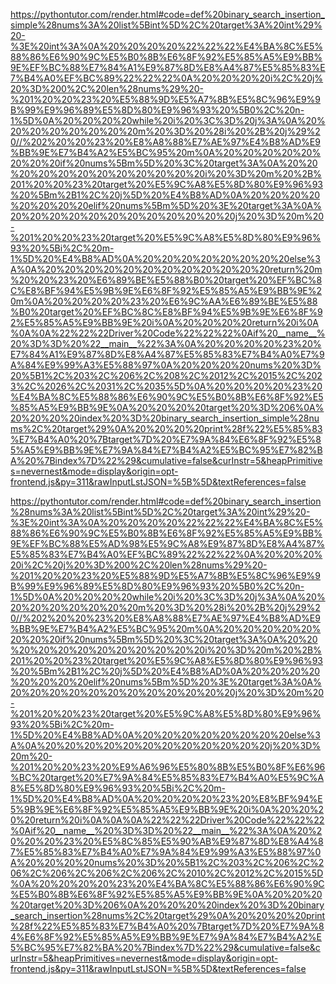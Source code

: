 <!--
    File: binary_search_insertion.md
    Created Time: 2024-01-05
    Author: krahets (krahets@163.com)
--->

<!-- [file]{binary_search_insertion}-[class]{}-[func]{binary_search_insertion_simple} -->
https://pythontutor.com/render.html#code=def%20binary_search_insertion_simple%28nums%3A%20list%5Bint%5D%2C%20target%3A%20int%29%20-%3E%20int%3A%0A%20%20%20%20%22%22%22%E4%BA%8C%E5%88%86%E6%90%9C%E5%B0%8B%E6%8F%92%E5%85%A5%E9%BB%9E%EF%BC%88%E7%84%A1%E9%87%8D%E8%A4%87%E5%85%83%E7%B4%A0%EF%BC%89%22%22%22%0A%20%20%20%20i%2C%20j%20%3D%200%2C%20len%28nums%29%20-%201%20%20%23%20%E5%88%9D%E5%A7%8B%E5%8C%96%E9%9B%99%E9%96%89%E5%8D%80%E9%96%93%20%5B0%2C%20n-1%5D%0A%20%20%20%20while%20i%20%3C%3D%20j%3A%0A%20%20%20%20%20%20%20%20m%20%3D%20%28i%20%2B%20j%29%20//%202%20%20%23%20%E8%A8%88%E7%AE%97%E4%B8%AD%E9%BB%9E%E7%B4%A2%E5%BC%95%20m%0A%20%20%20%20%20%20%20%20if%20nums%5Bm%5D%20%3C%20target%3A%0A%20%20%20%20%20%20%20%20%20%20%20%20i%20%3D%20m%20%2B%201%20%20%23%20target%20%E5%9C%A8%E5%8D%80%E9%96%93%20%5Bm%2B1%2C%20j%5D%20%E4%B8%AD%0A%20%20%20%20%20%20%20%20elif%20nums%5Bm%5D%20%3E%20target%3A%0A%20%20%20%20%20%20%20%20%20%20%20%20j%20%3D%20m%20-%201%20%20%23%20target%20%E5%9C%A8%E5%8D%80%E9%96%93%20%5Bi%2C%20m-1%5D%20%E4%B8%AD%0A%20%20%20%20%20%20%20%20else%3A%0A%20%20%20%20%20%20%20%20%20%20%20%20return%20m%20%20%23%20%E6%89%BE%E5%88%B0%20target%20%EF%BC%8C%E8%BF%94%E5%9B%9E%E6%8F%92%E5%85%A5%E9%BB%9E%20m%0A%20%20%20%20%23%20%E6%9C%AA%E6%89%BE%E5%88%B0%20target%20%EF%BC%8C%E8%BF%94%E5%9B%9E%E6%8F%92%E5%85%A5%E9%BB%9E%20i%0A%20%20%20%20return%20i%0A%0A%0A%22%22%22Driver%20Code%22%22%22%0Aif%20__name__%20%3D%3D%20%22__main__%22%3A%0A%20%20%20%20%23%20%E7%84%A1%E9%87%8D%E8%A4%87%E5%85%83%E7%B4%A0%E7%9A%84%E9%99%A3%E5%88%97%0A%20%20%20%20nums%20%3D%20%5B1%2C%203%2C%206%2C%208%2C%2012%2C%2015%2C%2023%2C%2026%2C%2031%2C%2035%5D%0A%20%20%20%20%23%20%E4%BA%8C%E5%88%86%E6%90%9C%E5%B0%8B%E6%8F%92%E5%85%A5%E9%BB%9E%0A%20%20%20%20target%20%3D%206%0A%20%20%20%20index%20%3D%20binary_search_insertion_simple%28nums%2C%20target%29%0A%20%20%20%20print%28f%22%E5%85%83%E7%B4%A0%20%7Btarget%7D%20%E7%9A%84%E6%8F%92%E5%85%A5%E9%BB%9E%E7%9A%84%E7%B4%A2%E5%BC%95%E7%82%BA%20%7Bindex%7D%22%29&cumulative=false&curInstr=5&heapPrimitives=nevernest&mode=display&origin=opt-frontend.js&py=311&rawInputLstJSON=%5B%5D&textReferences=false

<!-- [file]{binary_search_insertion}-[class]{}-[func]{binary_search_insertion} -->
https://pythontutor.com/render.html#code=def%20binary_search_insertion%28nums%3A%20list%5Bint%5D%2C%20target%3A%20int%29%20-%3E%20int%3A%0A%20%20%20%20%22%22%22%E4%BA%8C%E5%88%86%E6%90%9C%E5%B0%8B%E6%8F%92%E5%85%A5%E9%BB%9E%EF%BC%88%E5%AD%98%E5%9C%A8%E9%87%8D%E8%A4%87%E5%85%83%E7%B4%A0%EF%BC%89%22%22%22%0A%20%20%20%20i%2C%20j%20%3D%200%2C%20len%28nums%29%20-%201%20%20%23%20%E5%88%9D%E5%A7%8B%E5%8C%96%E9%9B%99%E9%96%89%E5%8D%80%E9%96%93%20%5B0%2C%20n-1%5D%0A%20%20%20%20while%20i%20%3C%3D%20j%3A%0A%20%20%20%20%20%20%20%20m%20%3D%20%28i%20%2B%20j%29%20//%202%20%20%23%20%E8%A8%88%E7%AE%97%E4%B8%AD%E9%BB%9E%E7%B4%A2%E5%BC%95%20m%0A%20%20%20%20%20%20%20%20if%20nums%5Bm%5D%20%3C%20target%3A%0A%20%20%20%20%20%20%20%20%20%20%20%20i%20%3D%20m%20%2B%201%20%20%23%20target%20%E5%9C%A8%E5%8D%80%E9%96%93%20%5Bm%2B1%2C%20j%5D%20%E4%B8%AD%0A%20%20%20%20%20%20%20%20elif%20nums%5Bm%5D%20%3E%20target%3A%0A%20%20%20%20%20%20%20%20%20%20%20%20j%20%3D%20m%20-%201%20%20%23%20target%20%E5%9C%A8%E5%8D%80%E9%96%93%20%5Bi%2C%20m-1%5D%20%E4%B8%AD%0A%20%20%20%20%20%20%20%20else%3A%0A%20%20%20%20%20%20%20%20%20%20%20%20j%20%3D%20m%20-%201%20%20%23%20%E9%A6%96%E5%80%8B%E5%B0%8F%E6%96%BC%20target%20%E7%9A%84%E5%85%83%E7%B4%A0%E5%9C%A8%E5%8D%80%E9%96%93%20%5Bi%2C%20m-1%5D%20%E4%B8%AD%0A%20%20%20%20%23%20%E8%BF%94%E5%9B%9E%E6%8F%92%E5%85%A5%E9%BB%9E%20i%0A%20%20%20%20return%20i%0A%0A%0A%22%22%22Driver%20Code%22%22%22%0Aif%20__name__%20%3D%3D%20%22__main__%22%3A%0A%20%20%20%20%23%20%E5%8C%85%E5%90%AB%E9%87%8D%E8%A4%87%E5%85%83%E7%B4%A0%E7%9A%84%E9%99%A3%E5%88%97%0A%20%20%20%20nums%20%3D%20%5B1%2C%203%2C%206%2C%206%2C%206%2C%206%2C%206%2C%2010%2C%2012%2C%2015%5D%0A%20%20%20%20%23%20%E4%BA%8C%E5%88%86%E6%90%9C%E5%B0%8B%E6%8F%92%E5%85%A5%E9%BB%9E%0A%20%20%20%20target%20%3D%206%0A%20%20%20%20index%20%3D%20binary_search_insertion%28nums%2C%20target%29%0A%20%20%20%20print%28f%22%E5%85%83%E7%B4%A0%20%7Btarget%7D%20%E7%9A%84%E6%8F%92%E5%85%A5%E9%BB%9E%E7%9A%84%E7%B4%A2%E5%BC%95%E7%82%BA%20%7Bindex%7D%22%29&cumulative=false&curInstr=5&heapPrimitives=nevernest&mode=display&origin=opt-frontend.js&py=311&rawInputLstJSON=%5B%5D&textReferences=false

